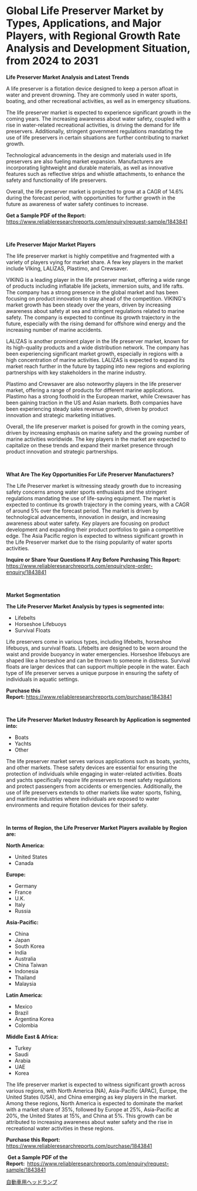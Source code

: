 <p><h1>Global Life Preserver Market by Types, Applications, and Major Players, with Regional Growth Rate Analysis and Development Situation, from 2024 to 2031</h1></p><p><strong>Life Preserver Market Analysis and Latest Trends</strong></p>
<p><p>A life preserver is a flotation device designed to keep a person afloat in water and prevent drowning. They are commonly used in water sports, boating, and other recreational activities, as well as in emergency situations.</p><p>The life preserver market is expected to experience significant growth in the coming years. The increasing awareness about water safety, coupled with a rise in water-related recreational activities, is driving the demand for life preservers. Additionally, stringent government regulations mandating the use of life preservers in certain situations are further contributing to market growth.</p><p>Technological advancements in the design and materials used in life preservers are also fueling market expansion. Manufacturers are incorporating lightweight and durable materials, as well as innovative features such as reflective strips and whistle attachments, to enhance the safety and functionality of life preservers.</p><p>Overall, the life preserver market is projected to grow at a CAGR of 14.6% during the forecast period, with opportunities for further growth in the future as awareness of water safety continues to increase.</p></p>
<p><strong>Get a Sample PDF of the Report:&nbsp;</strong> <a href="https://www.reliableresearchreports.com/enquiry/request-sample/1843841">https://www.reliableresearchreports.com/enquiry/request-sample/1843841</a></p>
<p>&nbsp;</p>
<p><strong>Life Preserver Major Market Players</strong></p>
<p><p>The life preserver market is highly competitive and fragmented with a variety of players vying for market share. A few key players in the market include VIking, LALIZAS, Plastimo, and Crewsaver.</p><p>VIKING is a leading player in the life preserver market, offering a wide range of products including inflatable life jackets, immersion suits, and life rafts. The company has a strong presence in the global market and has been focusing on product innovation to stay ahead of the competition. VIKING's market growth has been steady over the years, driven by increasing awareness about safety at sea and stringent regulations related to marine safety. The company is expected to continue its growth trajectory in the future, especially with the rising demand for offshore wind energy and the increasing number of marine accidents.</p><p>LALIZAS is another prominent player in the life preserver market, known for its high-quality products and a wide distribution network. The company has been experiencing significant market growth, especially in regions with a high concentration of marine activities. LALIZAS is expected to expand its market reach further in the future by tapping into new regions and exploring partnerships with key stakeholders in the marine industry.</p><p>Plastimo and Crewsaver are also noteworthy players in the life preserver market, offering a range of products for different marine applications. Plastimo has a strong foothold in the European market, while Crewsaver has been gaining traction in the US and Asian markets. Both companies have been experiencing steady sales revenue growth, driven by product innovation and strategic marketing initiatives.</p><p>Overall, the life preserver market is poised for growth in the coming years, driven by increasing emphasis on marine safety and the growing number of marine activities worldwide. The key players in the market are expected to capitalize on these trends and expand their market presence through product innovation and strategic partnerships.</p></p>
<p>&nbsp;</p>
<p><strong>What Are The Key Opportunities For Life Preserver Manufacturers?</strong></p>
<p><p>The Life Preserver market is witnessing steady growth due to increasing safety concerns among water sports enthusiasts and the stringent regulations mandating the use of life-saving equipment. The market is expected to continue its growth trajectory in the coming years, with a CAGR of around 5% over the forecast period. The market is driven by technological advancements, innovation in design, and increasing awareness about water safety. Key players are focusing on product development and expanding their product portfolios to gain a competitive edge. The Asia Pacific region is expected to witness significant growth in the Life Preserver market due to the rising popularity of water sports activities.</p></p>
<p><strong>Inquire or Share Your Questions If Any Before Purchasing This Report:</strong> <a href="https://www.reliableresearchreports.com/enquiry/pre-order-enquiry/1843841">https://www.reliableresearchreports.com/enquiry/pre-order-enquiry/1843841</a></p>
<p>&nbsp;</p>
<p><strong>Market Segmentation</strong></p>
<p><strong>The Life Preserver Market Analysis by types is segmented into:</strong></p>
<p><ul><li>Lifebelts</li><li>Horseshoe Lifebuoys</li><li>Survival Floats</li></ul></p>
<p><p>Life preservers come in various types, including lifebelts, horseshoe lifebuoys, and survival floats. Lifebelts are designed to be worn around the waist and provide buoyancy in water emergencies. Horseshoe lifebuoys are shaped like a horseshoe and can be thrown to someone in distress. Survival floats are larger devices that can support multiple people in the water. Each type of life preserver serves a unique purpose in ensuring the safety of individuals in aquatic settings.</p></p>
<p><strong>Purchase this Report:&nbsp;</strong><a href="https://www.reliableresearchreports.com/purchase/1843841">https://www.reliableresearchreports.com/purchase/1843841</a></p>
<p>&nbsp;</p>
<p><strong>The Life Preserver Market Industry Research by Application is segmented into:</strong></p>
<p><ul><li>Boats</li><li>Yachts</li><li>Other</li></ul></p>
<p><p>The life preserver market serves various applications such as boats, yachts, and other markets. These safety devices are essential for ensuring the protection of individuals while engaging in water-related activities. Boats and yachts specifically require life preservers to meet safety regulations and protect passengers from accidents or emergencies. Additionally, the use of life preservers extends to other markets like water sports, fishing, and maritime industries where individuals are exposed to water environments and require flotation devices for their safety.</p></p>
<p>&nbsp;</p>
<p><strong>In terms of Region, the Life Preserver Market Players available by Region are:</strong></p>
<p>
    <p> <strong> North America: </strong>
        <ul>
            <li>United States</li>
            <li>Canada</li>
        </ul>
        </p> 
    <p> <strong> Europe: </strong>
        <ul>
            <li>Germany</li>
            <li>France</li>
            <li>U.K.</li>
            <li>Italy</li>
            <li>Russia</li>
        </ul>
        </p> 
    <p> <strong> Asia-Pacific: </strong>
        <ul>
            <li>China</li>
            <li>Japan</li>
            <li>South Korea</li>
            <li>India</li>
            <li>Australia</li>
            <li>China Taiwan</li>
            <li>Indonesia</li>
            <li>Thailand</li>
            <li>Malaysia</li>
        </ul>
        </p> 
    <p> <strong> Latin America: </strong>
        <ul>
            <li>Mexico</li>
            <li>Brazil</li>
            <li>Argentina Korea</li>
            <li>Colombia</li>
        </ul>
        </p> 
    <p> <strong> Middle East & Africa: </strong>
        <ul>
            <li>Turkey</li>
            <li>Saudi</li>
            <li>Arabia</li>
            <li>UAE</li>
            <li>Korea</li>
        </ul>
    </p>
    </p>
<p><p>The life preserver market is expected to witness significant growth across various regions, with North America (NA), Asia-Pacific (APAC), Europe, the United States (USA), and China emerging as key players in the market. Among these regions, North America is expected to dominate the market with a market share of 35%, followed by Europe at 25%, Asia-Pacific at 20%, the United States at 15%, and China at 5%. This growth can be attributed to increasing awareness about water safety and the rise in recreational water activities in these regions.</p></p>
<p><strong>Purchase this Report: </strong><a href="https://www.reliableresearchreports.com/purchase/1843841">https://www.reliableresearchreports.com/purchase/1843841</a></p>
<p>&nbsp;<strong>Get a Sample PDF of the Report:&nbsp;&nbsp;</strong><a href="https://www.reliableresearchreports.com/enquiry/request-sample/1843841">https://www.reliableresearchreports.com/enquiry/request-sample/1843841</a></p>
<p><strong></strong></p>
<p><p><a href="https://medium.com/@craigurcottrte8/%E8%87%AA%E5%8B%95%E8%BB%8A%E3%83%98%E3%83%83%E3%83%89%E3%83%A9%E3%83%B3%E3%83%97%E3%81%AE%E5%B8%82%E5%A0%B4%E8%AA%BF%E6%9F%BB%E3%83%AC%E3%83%9D%E3%83%BC%E3%83%88-%E3%81%9D%E3%81%AE%E6%AD%B4%E5%8F%B2%E3%81%A82031%E5%B9%B4%E3%81%BE%E3%81%A7%E3%81%AE%E4%BA%88%E6%B8%AC-ee68f534a505">自動車用ヘッドランプ</a></p></p>